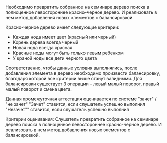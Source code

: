 Необходимо превратить собранное на семинаре дерево поиска в полноценное левостороннее
красно-черное дерево. И реализовать в нем метод добавления новых элементов с 
балансировкой.

Красно-черное дерево имеет следующие критерии:
* Каждая нода имеет цвет (красный или черный)
* Корень дерева всегда черный
* Новая нода всегда красная
* Красные ноды могут быть только левым ребенком
* У краной ноды все дети черного цвета

Соответственно, чтобы данные условия выполнялись, после добавления элемента в дерево 
необходимо произвести балансировку, благодаря которой все критерии выше станут валидными. 
Для балансировки существует 3 операции – левый малый поворот, правый малый поворот и 
смена цвета.

Данная промежуточная аттестация оценивается по системе "зачет" / "не зачет"
"Зачет" ставится, если слушатель успешно выполнил
"Незачет"" ставится, если слушатель успешно выполнил

Критерии оценивания:
Слушатель превратить собранное на семинаре дерево поиска в полноценное левостороннее 
красно-черное дерево. И реализовать в нем метод добавления новых элементов с 
балансировкой.